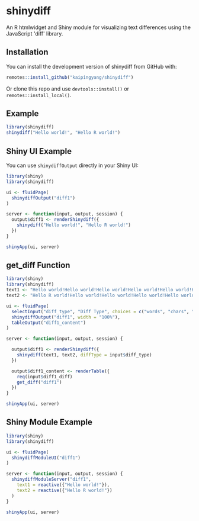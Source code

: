 # shinydiff

An R htmlwidget and Shiny module for visualizing text differences using the JavaScript 'diff' library.

## Installation

You can install the development version of shinydiff from GitHub with:

```r
remotes::install_github("kaipingyang/shinydiff")
```

Or clone this repo and use `devtools::install()` or `remotes::install_local()`.


## Example

```r
library(shinydiff)
shinydiff("Hello world!", "Hello R world!")
```

## Shiny UI Example

You can use `shinydiffOutput` directly in your Shiny UI:

```r
library(shiny)
library(shinydiff)

ui <- fluidPage(
  shinydiffOutput("diff1")
)

server <- function(input, output, session) {
  output$diff1 <- renderShinydiff({
    shinydiff("Hello world!", "Hello R world!")
  })
}

shinyApp(ui, server)
```

## get_diff Function

```r
library(shiny)
library(shinydiff)
text1 <- "Hello world!Hello world!Hello world!Hello world!Hello world!Hello world!"
text2 <- "Hello R world!Hello world!Hello world!Hello world!Hello world!"

ui <- fluidPage(
  selectInput("diff_type", "Diff Type", choices = c("words", "chars", "lines"), selected = "words"),
  shinydiffOutput("diff1", width = "100%"),
  tableOutput("diff1_content")
)

server <- function(input, output, session) {

  output$diff1 <- renderShinydiff({
    shinydiff(text1, text2, diffType = input$diff_type)
  })

  output$diff1_content <- renderTable({
    req(input$diff1_diff)
    get_diff("diff1")
  })
}

shinyApp(ui, server)
```

## Shiny Module Example

```r
library(shiny)
library(shinydiff)

ui <- fluidPage(
  shinydiffModuleUI("diff1")
)

server <- function(input, output, session) {
  shinydiffModuleServer("diff1",
    text1 = reactive({"Hello world!"}),
    text2 = reactive({"Hello R world!"})
  )
}

shinyApp(ui, server)
```
